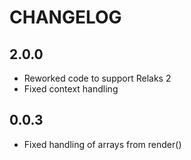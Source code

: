 # CHANGELOG

## 2.0.0

* Reworked code to support Relaks 2
* Fixed context handling

## 0.0.3

* Fixed handling of arrays from render()
